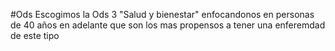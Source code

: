 #Ods
Escogimos la Ods 3 "Salud y bienestar" enfocandonos en personas de 40 años en adelante que son los mas propensos a tener una enferemdad de este tipo
